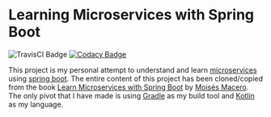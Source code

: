 # Learning Microservices with Spring Boot

![TravisCI Badge](https://travis-ci.com/olakra/social-multiplication.svg?branch=master)
[![Codacy Badge](https://api.codacy.com/project/badge/Grade/bc04fb85e650499c93ff378a4efbb42f)](https://app.codacy.com/app/olakra/social-multiplication?utm_source=github.com&utm_medium=referral&utm_content=olakra/social-multiplication&utm_campaign=Badge_Grade_Dashboard)

This project is my personal attempt to understand and learn [microservices](https://microservices.io/) using [spring boot](https://spring.io/projects/spring-boot). The entire content of this project has been cloned/copied from the book [Learn Microservices with Spring Boot](https://www.apress.com/us/book/9781484231647) by [Moisés Macero](https://thepracticaldeveloper.com/). The only pivot that I have made is using [Gradle](https://gradle.org/) as my build tool and [Kotlin](https://kotlinlang.org/) as my language. 
